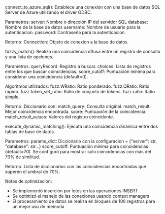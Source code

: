 connect_to_azure_sql(): Establece una conexion con una base de datos SQL Server de Azure utilizando el driver ODBC.

Parametros:
    server: Nombre o dirección IP del servidor SQL
    database: Nombre de la base de datos
    username: Nombre de usuario para la autenticacion.
    password: Contraseña para la autenticacion.

Retorno:
    Connection: Objeto de conexion a la base de datos.


fuzzy_match(): Realiza una coincidencia difusa entre un registro de consulta y una lista de opciones.

Parametros: 
    queryRecord: Registro a buscar.
    choices: Lista de registros entre los que buscar coincidencias.
    score_cutoff: Puntuación mínima para considerar una coincidencia (default=0).

Algoritmos utilizados:
    fuzz.WRatio: Ratio ponderado.
    fuzz.QRatio: Ratio rápido.
    fuzz.token_set_ratio: Ratio de conjunto de tokens.
    fuzz.ratio: Ratio simple.

Retorno:
    Diccionario con:
        match_query: Consulta original.
        match_result: Mejor coincidencia encontrada.
        score: Puntuación de la coincidencia.
        match_result_values: Valores del registro coincidente.


execute_dynamic_matching(): Ejecuta una coincidencia dinámica entre dos tablas de base de datos.

Parametros:
    params_dict: Diccionario con la configuracion =
        {"server": str,
        "database": str...}
    score_cutoff: Puntuación mínima para coincidencias (default=70).
        Se configuró para mostrar solo coincidencias con más del 70% de similitud.

Retorno:
    Lista de diccionarios con las coincidencias encontradas que superen el umbral de 70%.

Notas de optimización:
- Se implementó inserción por lotes en las operaciones INSERT
- Se optimizó el manejo de las conexiones usando context managers
- El procesamiento de datos se realiza en bloques de 100 registros para un mejor uso de memoria